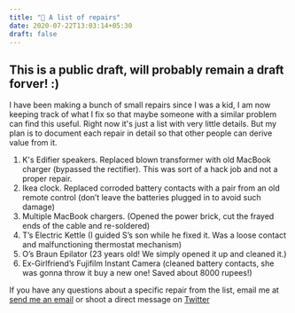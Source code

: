 ```yaml
---
title: "🌱 A list of repairs"
date: 2020-07-22T13:03:14+05:30
draft: false
---
```



## This is a public draft, will probably remain a draft forver! :)

I have been making a bunch of small repairs since I was a kid, I am now keeping track of what I fix so that maybe someone with a similar problem can find this useful. Right now it's just a list with very little details. But my plan is to document each repair in detail so that other people can derive value from it.

1. K's Edifier speakers. Replaced blown transformer with old MacBook charger (bypassed the rectifier). This was sort of a hack job and not a proper repair.
2. Ikea clock. Replaced corroded battery contacts with a pair from an old remote control (don’t leave the batteries plugged in to avoid such damage)
3. Multiple MacBook chargers. (Opened the power brick, cut the frayed ends of the cable and re-soldered)
4. T’s Electric Kettle (I guided S’s son while he fixed it. Was a loose contact and malfunctioning thermostat mechanism)
5. O’s Braun Epilator (23 years old! We simply opened it up and cleaned it.)
6. Ex-Girlfriend’s Fujifilm Instant Camera (cleaned battery contacts, she was gonna throw it buy a new one! Saved about 8000 rupees!)

If you have any questions about a specific repair from the list, email me at
<a target="_blank" href="mailto:shreshthmohan@hey.com">send me an email</a> or shoot a direct message on <a class="" href="https://twitter.com/shreshthmohan">Twitter</a>
